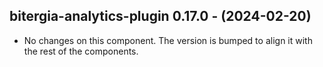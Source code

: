   ## bitergia-analytics-plugin 0.17.0 - (2024-02-20)
  
  * No changes on this component. The version is bumped to align it
    with the rest of the components.
